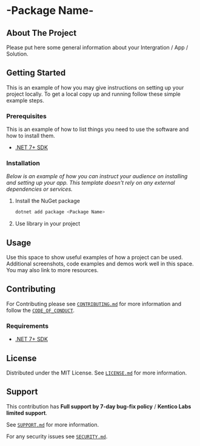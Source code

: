 # -Package Name-

## About The Project

Please put here some general information about your Intergration / App / Solution.

## Getting Started

This is an example of how you may give instructions on setting up your project locally.
To get a local copy up and running follow these simple example steps.

### Prerequisites

This is an example of how to list things you need to use the software and how to install them.

* [.NET 7+ SDK](https://dotnet.microsoft.com/en-us/download/dotnet/7.0)

### Installation

_Below is an example of how you can instruct your audience on installing and setting up your app. This template doesn't rely on any external dependencies or services._

1. Install the NuGet package

   ```powershell
   dotnet add package <Package Name>
   ```

1. Use library in your project

## Usage

Use this space to show useful examples of how a project can be used. Additional screenshots, code examples and demos work well in this space. You may also link to more resources.

## Contributing

For Contributing please see [`CONTRIBUTING.md`](https://github.com/Kentico/.github/blob/main/CONTRIBUTING.md) for more information and follow the [`CODE_OF_CONDUCT`](https://github.com/Kentico/.github/blob/main/CODE_OF_CONDUCT.md).

### Requirements

* [.NET 7+ SDK](https://dotnet.microsoft.com/en-us/download/dotnet/7.0)

## License

Distributed under the MIT License. See [`LICENSE.md`](./LICENSE.md) for more information.

## Support

This contribution has **Full support by 7-day bug-fix policy** / **Kentico Labs limited support**.

See [`SUPPORT.md`](https://github.com/Kentico/.github/blob/main/SUPPORT.md#full-support) for more information.

For any security issues see [`SECURITY.md`](https://github.com/Kentico/.github/blob/main/SECURITY.md).
